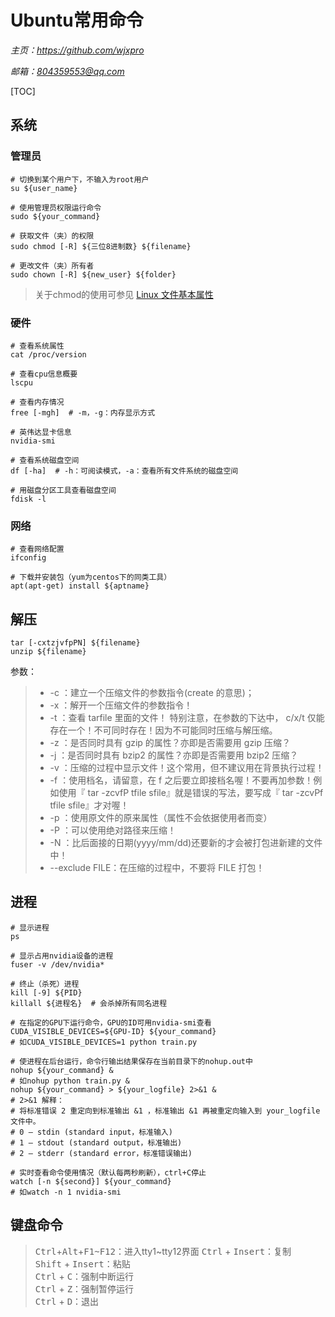 # **Ubuntu常用命令**
*主页：https://github.com/wjxpro*

*邮箱：804359553@qq.com*

[TOC]

## 系统
### 管理员
```shell
# 切换到某个用户下，不输入为root用户
su ${user_name}

# 使用管理员权限运行命令
sudo ${your_command}

# 获取文件（夹）的权限
sudo chmod [-R] ${三位8进制数} ${filename}

# 更改文件（夹）所有者
sudo chown [-R] ${new_user} ${folder}
```
> 关于chmod的使用可参见 [Linux 文件基本属性](https://www.runoob.com/linux/linux-file-attr-permission.html)

### 硬件
```shell
# 查看系统属性
cat /proc/version

# 查看cpu信息概要
lscpu

# 查看内存情况
free [-mgh]  # -m，-g：内存显示方式

# 英伟达显卡信息
nvidia-smi

# 查看系统磁盘空间
df [-ha]  # -h：可阅读模式，-a：查看所有文件系统的磁盘空间

# 用磁盘分区工具查看磁盘空间
fdisk -l
```

### 网络
```shell
# 查看网络配置
ifconfig

# 下载并安装包（yum为centos下的同类工具）
apt(apt-get) install ${aptname}
```

## 解压
```shell
tar [-cxtzjvfpPN] ${filename}
unzip ${filename}
```
参数：
> + -c ：建立一个压缩文件的参数指令(create 的意思)；
> + -x ：解开一个压缩文件的参数指令！
> + -t ：查看 tarfile 里面的文件！
特别注意，在参数的下达中， c/x/t 仅能存在一个！不可同时存在！因为不可能同时压缩与解压缩。
> + -z ：是否同时具有 gzip 的属性？亦即是否需要用 gzip 压缩？
> + -j ：是否同时具有 bzip2 的属性？亦即是否需要用 bzip2 压缩？
> + -v ：压缩的过程中显示文件！这个常用，但不建议用在背景执行过程！
> + -f ：使用档名，请留意，在 f 之后要立即接档名喔！不要再加参数！例如使用『 tar -zcvfP tfile sfile』就是错误的写法，要写成『 tar -zcvPf tfile sfile』才对喔！
> + -p ：使用原文件的原来属性（属性不会依据使用者而变）
> + -P ：可以使用绝对路径来压缩！
> + -N ：比后面接的日期(yyyy/mm/dd)还要新的才会被打包进新建的文件中！
> + --exclude FILE：在压缩的过程中，不要将 FILE 打包！

## 进程
```shell
# 显示进程
ps

# 显示占用nvidia设备的进程
fuser -v /dev/nvidia*

# 终止（杀死）进程
kill [-9] ${PID}
killall ${进程名}  # 会杀掉所有同名进程

# 在指定的GPU下运行命令，GPU的ID可用nvidia-smi查看
CUDA_VISIBLE_DEVICES=${GPU-ID} ${your_command}
# 如CUDA_VISIBLE_DEVICES=1 python train.py

# 使进程在后台运行，命令行输出结果保存在当前目录下的nohup.out中
nohup ${your_command} &
# 如nohup python train.py &
nohup ${your_command} > ${your_logfile} 2>&1 &
# 2>&1 解释：
# 将标准错误 2 重定向到标准输出 &1 ，标准输出 &1 再被重定向输入到 your_logfile 文件中。
# 0 – stdin (standard input，标准输入)
# 1 – stdout (standard output，标准输出)
# 2 – stderr (standard error，标准错误输出)

# 实时查看命令使用情况（默认每两秒刷新），ctrl+C停止
watch [-n ${second}] ${your_command}
# 如watch -n 1 nvidia-smi
```

## 键盘命令
> <kbd>Ctrl</kbd>+<kbd>Alt</kbd>+<kbd>F1\~F12</kbd>：进入tty1~tty12界面
<kbd>Ctrl</kbd> + <kbd>Insert</kbd>：复制  
<kbd>Shift</kbd> + <kbd>Insert</kbd>：粘贴  
<kbd>Ctrl</kbd> + <kbd>C</kbd>：强制中断运行  
<kbd>Ctrl</kbd> + <kbd>Z</kbd>：强制暂停运行  
<kbd>Ctrl</kbd> + <kbd>D</kbd>：退出
